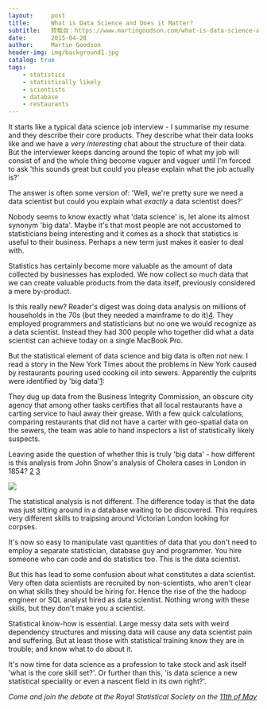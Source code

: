 ```yaml
---
layout:     post
title:      What is Data Science and Does it Matter?
subtitle:   转载自：https://www.martingoodson.com/what-is-data-science-and-does-it-matter/
date:       2015-04-28
author:     Martin Goodson
header-img: img/background1.jpg
catalog: true
tags:
    - statistics
    - statistically likely
    - scientists
    - database
    - restaurants
---
```


It starts like a typical data science job interview - I summarise my resume and they describe their core products. They describe what their data looks like and we have a *very interesting* chat about the structure of their data. But the interviewer keeps dancing around the topic of what my job will consist of and the whole thing become vaguer and vaguer until I'm forced to ask 'this sounds great but could you please explain what the job actually is?' 

The answer is often some version of: 'Well, we're pretty sure we need a data scientist but could you explain what *exactly* a data scientist does?' 

Nobody seems to know exactly what 'data science' is, let alone its almost synonym 'big data'. Maybe it's that most people are not accustomed to statisticians being interesting and it comes as a shock that statistics is useful to their business. Perhaps a new term just makes it easier to deal with.

Statistics has certainly become more valuable as the amount of data collected by businesses has exploded. We now collect so much data that we can create valuable products from the data itself, previously considered a mere by-product. 

Is this really new? Reader's digest was doing data analysis on millions of households in the 70s (but they needed a mainframe to do it)[4](https://www.martingoodson.com/what-is-data-science-and-does-it-matter#fn:4). They employed programmers and statisticians but no one we would recognize as a data scientist. Instead they had 300 people who together did what a data scientist can achieve today on a single MacBook Pro. 

But the statistical element of data science and big data is often not new. I read a story in the New York Times about the problems in New York caused by restaurants pouring used cooking oil into sewers. Apparently the culprits were identified by 'big data'[1](https://www.martingoodson.com/what-is-data-science-and-does-it-matter#fn:1):

> 
They dug up data from the Business Integrity Commission, an obscure city agency that among other tasks certifies that all local restaurants have a carting service to haul away their grease. With a few quick calculations, comparing restaurants that did not have a carter with geo-spatial data on the sewers, the team was able to hand inspectors a list of statistically likely suspects.


Leaving aside the question of whether this is truly 'big data' - how different is this analysis from John Snow's analysis of Cholera cases in London in 1854? [2](https://www.martingoodson.com/what-is-data-science-and-does-it-matter#fn:2) [3](https://www.martingoodson.com/what-is-data-science-and-does-it-matter#fn:3)

![](https://www.martingoodson.com/content/images/2015/04/8a1503bb-3ecf-4cd2-91d7-ad786a091335.jpg)


The statistical analysis is not different. The difference today is that the data was just sitting around in a database waiting to be discovered. This requires very different skills to traipsing around Victorian London looking for corpses.

It's now so easy to manipulate vast quantities of data that you don't need to employ a separate statistician, database guy and programmer. You hire someone who can code and do statistics too. This is the data scientist.

But this has lead to some confusion about what constitutes a data scientist. Very often data scientists are recruited by non-scientists, who aren't clear on what skills they should be hiring for. Hence the rise of the the hadoop engineer or SQL analyst hired as data scientist. Nothing wrong with these skills, but they don't make you a scientist.

Statistical know-how is essential. Large messy data sets with weird dependency structures and missing data will cause any data scientist pain and suffering. But at least those with statistical training know they are in trouble; and know what to do about it. 

It's now time for data science as a profession to take stock and ask itself 'what is the core skill set?'. Or further than this, 'is data science a new statistical speciality or even a nascent field in its own right?'.

*Come and join the debate at the Royal Statistical Society on the [11th of May](http://www.statslife.org.uk/events/eventdetail/423/-/data-science-and-statistics-different-worlds)*
